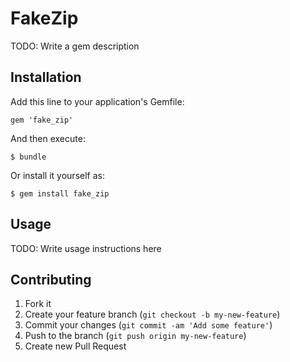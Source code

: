 # FakeZip

TODO: Write a gem description

## Installation

Add this line to your application's Gemfile:

    gem 'fake_zip'

And then execute:

    $ bundle

Or install it yourself as:

    $ gem install fake_zip

## Usage

TODO: Write usage instructions here

## Contributing

1. Fork it
2. Create your feature branch (`git checkout -b my-new-feature`)
3. Commit your changes (`git commit -am 'Add some feature'`)
4. Push to the branch (`git push origin my-new-feature`)
5. Create new Pull Request
